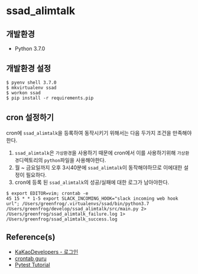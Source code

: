 # ssad_alimtalk

## 개발환경

* Python 3.7.0

## 개발환경 설정

```shell
$ pyenv shell 3.7.0
$ mkvirtualenv ssad
$ workon ssad
$ pip install -r requirements.pip
```

## cron 설정하기

cron에 `ssad_alimtalk`을 등록하여 동작시키기 위해서는 다음 두가지 조건을 만족해야한다.

1. `ssad_alimtalk`은 `가상환경`을 사용하기 때문에 cron에서 이를 사용하기위해 `가상환경`디렉토리의 `python`파일을 사용해야한다. 
2. 월 ~ 금요일까지 오후 3시40분에 `ssad_alimtalk`이 동작해야하므로 이에대한 설정이 필요하다.
3. cron에 등록 된 `ssad_alimtalk`의 성공/실패에 대한 로그가 남아야한다.

```shell
$ export EDITOR=vim; crontab -e
45 15 * * 1-5 export SLACK_INCOMING_HOOK="slack incoming web hook url"; /Users/greenfrog/.virtualenvs/ssad/bin/python3.7 /Users/greenfrog/develop/ssad_alimtalk/src/main.py 2> /Users/greenfrog/ssad_alimtalk_failure.log 1> /Users/greenfrog/ssad_alimtalk_success.log 
```


## Reference(s)

* [KaKaoDevelopers - 로그인](https://developers.kakao.com/docs/restapi/user-management#%EB%A1%9C%EA%B7%B8%EC%9D%B8)
* [crontab guru](https://crontab.guru/#41_15_*_*_1-5)
* [Pytest Tutorial](https://www.tutorialspoint.com/pytest/index.htm)
